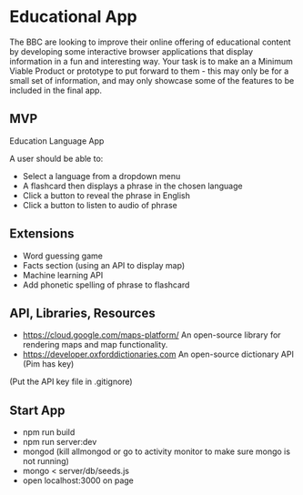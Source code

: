 # Educational App

The BBC are looking to improve their online offering of educational content by developing some interactive browser applications that display information in a fun and interesting way. Your task is to make an a Minimum Viable Product or prototype to put forward to them - this may only be for a small set of information, and may only showcase some of the features to be included in the final app.

## MVP

Education Language App

A user should be able to:

- Select a language from a dropdown menu
- A flashcard then displays a phrase in the chosen language
- Click a button to reveal the phrase in English
- Click a button to listen to audio of phrase


## Extensions

- Word guessing game
- Facts section (using an API to display map)
- Machine learning API
- Add phonetic spelling of phrase to flashcard

## API, Libraries, Resources

- https://cloud.google.com/maps-platform/ An open-source library for rendering maps and map functionality.
- https://developer.oxforddictionaries.com An open-source dictionary API (Pim has key)

(Put the API key file in .gitignore)



## Start App

- npm run build
- npm run server:dev
- mongod (kill allmongod or go to activity monitor to make sure mongo is not running)
- mongo < server/db/seeds.js
- open localhost:3000 on page
